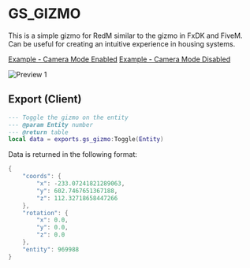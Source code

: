 # GS_GIZMO

This is a simple gizmo for RedM similar to the gizmo in FxDK and FiveM.
Can be useful for creating an intuitive experience in housing systems.

[Example - Camera Mode Enabled](https://youtu.be/sywltl8HtcY)
[Example - Camera Mode Disabled](https://youtu.be/bqQzilknLmI)

![Preview 1](https://i.gyazo.com/ba9aa91325101002b7be2b0d1eb3cc45.jpg)

## Export (Client)

```lua
--- Toggle the gizmo on the entity
--- @param Entity number
--- @return table
local data = exports.gs_gizmo:Toggle(Entity)
```

Data is returned in the following format:

```lua
{
    "coords": {
        "x": -233.07241821289063,
        "y": 602.7467651367188,
        "z": 112.32718658447266
    },
    "rotation": {
        "x": 0.0,
        "y": 0.0,
        "z": 0.0
    },
    "entity": 969988
}
```